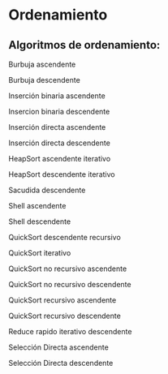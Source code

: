 Ordenamiento
============

Algoritmos de ordenamiento:
---
Burbuja ascendente

Burbuja descendente

Inserción binaria ascendente

Insercion binaria descendente

Inserción directa ascendente

Inserción directa descendente

HeapSort ascendente iterativo

HeapSort descendente iterativo

Sacudida descendente

Shell ascendente

Shell descendente

QuickSort descendente recursivo

QuickSort iterativo

QuickSort no recursivo ascendente

QuickSort no recursivo descendente

QuickSort recursivo ascendente

QuickSort recursivo descendente

Reduce rapido iterativo descendente

Selección Directa ascendente

Selección Directa descendente


